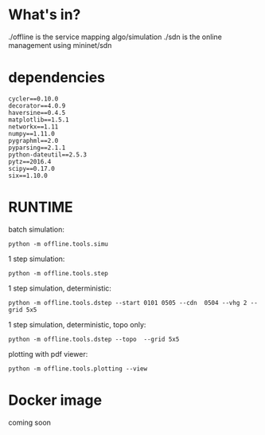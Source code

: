 # What's in?

./offline is the service mapping algo/simulation
./sdn is the online management using mininet/sdn


# dependencies

```
cycler==0.10.0
decorator==4.0.9
haversine==0.4.5
matplotlib==1.5.1
networkx==1.11
numpy==1.11.0
pygraphml==2.0
pyparsing==2.1.1
python-dateutil==2.5.3
pytz==2016.4
scipy==0.17.0
six==1.10.0
```

# RUNTIME

batch simulation: 
```
python -m offline.tools.simu
```


1 step simulation:
```
python -m offline.tools.step
```

1 step simulation, deterministic:
```
python -m offline.tools.dstep --start 0101 0505 --cdn  0504 --vhg 2 --grid 5x5
```

1 step simulation, deterministic, topo only:
```
python -m offline.tools.dstep --topo  --grid 5x5
```


plotting with pdf viewer:
```
python -m offline.tools.plotting --view
```



# Docker image

coming soon
